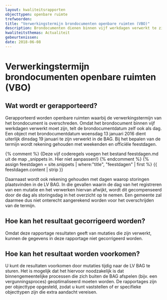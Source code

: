 ```yaml
---
layout: kwaliteitsrapporten
objecttypen: openbare ruimte
trefwoorden:
title: "Verwerkingstermijn brondocumenten openbare ruimten (VBO)"
description: Brondocumenten dienen binnen vijf werkdagen verwerkt te zijn. Deze rapportage toont openbare ruimten waarbij de verwerkingstermijn van het brondocument is overschreden.
kwaliteitsthemas: Actualiteit
gebeurtenissen:
date: 2018-06-08
---
```


# Verwerkingstermijn brondocumenten openbare ruimten (VBO)

## Wat wordt er gerapporteerd?

Gerapporteerd worden openbare ruimten waarbij de verwerkingstermijn van het brondocument is overschreden. Omdat het brondocument binnen vijf werkdagen verwerkt moet zijn, telt de brondocumentdatum zelf ook als dag. Een object met brondocumentdatum woensdag 13 januari 2016 dient uiterlijk dinsdag 19 januari te zijn verwerkt in de BAG. Bij het bepalen van de termijn wordt rekening gehouden met weekenden en officiële feestdagen.

{% comment %}
{Deze vijf coderegels voegen het bestand feestdagen.md uit de map _snippets in. Hier niet aanpassen!}
{% endcomment %}
{% assign feestdagen = site.snippets | where:"title", "feestdagen" | first %}
{{ feestdagen.content | strip }}

Daarnaast wordt ook rekening gehouden met dagen waarop storingen plaatsvinden in de LV BAG. In die gevallen waarin de dag van het registreren van een mutatie en het verwerken hiervan afwijkt, wordt dit gecompenseerd door de dag als storingsdag in het overzicht op te nemen. Een gemeente zal daarmee dus niet onterecht aangerekend worden voor het overschrijden van de termijn.

## Hoe kan het resultaat gecorrigeerd worden?

Omdat deze rapportage resultaten geeft van mutaties die zijn verwerkt, kunnen de gegevens in deze rapportage niet gecorrigeerd worden.

## Hoe kan het resultaat worden voorkomen?

U kunt de resultaten voorkomen door mutaties tijdig naar de LV BAG te sturen. Het is mogelijk dat het hiervoor noodzakelijk is dat binnengemeentelijke processen die zich buiten de BAG afspelen (bijv. een vergunningsproces) geoptimaliseerd moeten worden. De rapportages zijn per objecttype opgesteld, zodat u kunt vaststellen of er specifieke objecttypen zijn die extra aandacht vereisen.
